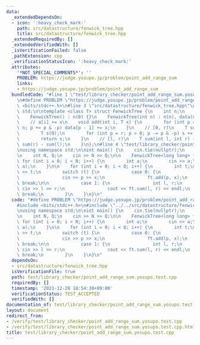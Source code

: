 ```yaml
---
data:
  _extendedDependsOn:
  - icon: ':heavy_check_mark:'
    path: src/datastructure/fenwick_tree.hpp
    title: src/datastructure/fenwick_tree.hpp
  _extendedRequiredBy: []
  _extendedVerifiedWith: []
  _isVerificationFailed: false
  _pathExtension: cpp
  _verificationStatusIcon: ':heavy_check_mark:'
  attributes:
    '*NOT_SPECIAL_COMMENTS*': ''
    PROBLEM: https://judge.yosupo.jp/problem/point_add_range_sum
    links:
    - https://judge.yosupo.jp/problem/point_add_range_sum
  bundledCode: "#line 1 \"test/library_checker/point_add_range_sum.yosupo.test.cpp\"\
    \n#define PROBLEM \"https://judge.yosupo.jp/problem/point_add_range_sum\"\n#include\
    \ <bits/stdc++.h>\n#line 3 \"src/datastructure/fenwick_tree.hpp\"\nusing namespace\
    \ std;\n\ntemplate <class T> struct FenwickTree {\n    int n;\n    vector<T> data;\n\
    \    FenwickTree() : n(0) {}\n    FenwickTree(int n) : n(n), data(n, 0) {}\n\n\
    \    // a[i] += x\n    void add(int i, T x) {\n        for (int p = i + 1; p <=\
    \ n; p += p & -p) data[p - 1] += x;\n    }\n    // [0, r)\n    T sum(int r) {\n\
    \        T s(0);\n        for (int p = r; p > 0; p -= p & -p) s += data[p - 1];\n\
    \        return s;\n    }\n    // [l, r)\n    T sum(int l, int r) {\n        return\
    \ sum(r) - sum(l);\n    }\n};\n#line 4 \"test/library_checker/point_add_range_sum.yosupo.test.cpp\"\
    \nusing namespace std;\n\nint main() {\n    cin.tie(nullptr);\n    ios::sync_with_stdio(false);\n\
    \n    int N, Q;\n    cin >> N >> Q;\n\n    FenwickTree<long long> ft(N);\n   \
    \ for (int i = 0; i < N; i++) {\n        int a;\n        cin >> a;\n        ft.add(i,\
    \ a);\n    }\n\n    for (int i = 0; i < Q; i++) {\n        int t;\n        cin\
    \ >> t;\n        switch (t) {\n            case 0: {\n                int p, x;\n\
    \                cin >> p >> x;\n                ft.add(p, x);\n            }\
    \ break;\n\n            case 1: {\n                int l, r;\n               \
    \ cin >> l >> r;\n                cout << ft.sum(l, r) << endl;\n            }\
    \ break;\n        }\n    }\n}\n"
  code: "#define PROBLEM \"https://judge.yosupo.jp/problem/point_add_range_sum\"\n\
    #include <bits/stdc++.h>\n#include \"../../src/datastructure/fenwick_tree.hpp\"\
    \nusing namespace std;\n\nint main() {\n    cin.tie(nullptr);\n    ios::sync_with_stdio(false);\n\
    \n    int N, Q;\n    cin >> N >> Q;\n\n    FenwickTree<long long> ft(N);\n   \
    \ for (int i = 0; i < N; i++) {\n        int a;\n        cin >> a;\n        ft.add(i,\
    \ a);\n    }\n\n    for (int i = 0; i < Q; i++) {\n        int t;\n        cin\
    \ >> t;\n        switch (t) {\n            case 0: {\n                int p, x;\n\
    \                cin >> p >> x;\n                ft.add(p, x);\n            }\
    \ break;\n\n            case 1: {\n                int l, r;\n               \
    \ cin >> l >> r;\n                cout << ft.sum(l, r) << endl;\n            }\
    \ break;\n        }\n    }\n}\n"
  dependsOn:
  - src/datastructure/fenwick_tree.hpp
  isVerificationFile: true
  path: test/library_checker/point_add_range_sum.yosupo.test.cpp
  requiredBy: []
  timestamp: '2021-12-28 18:54:30+09:00'
  verificationStatus: TEST_ACCEPTED
  verifiedWith: []
documentation_of: test/library_checker/point_add_range_sum.yosupo.test.cpp
layout: document
redirect_from:
- /verify/test/library_checker/point_add_range_sum.yosupo.test.cpp
- /verify/test/library_checker/point_add_range_sum.yosupo.test.cpp.html
title: test/library_checker/point_add_range_sum.yosupo.test.cpp
---
```

